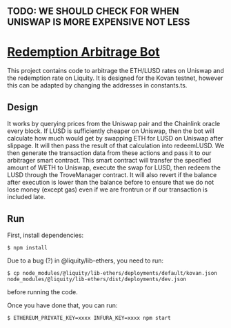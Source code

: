 ## TODO: WE SHOULD CHECK FOR WHEN UNISWAP IS MORE EXPENSIVE NOT LESS

# [Redemption Arbitrage Bot](https://gitcoin.co/issue/liquity/beta/2/100025005)

This project contains code to arbitrage the ETH/LUSD rates on Uniswap and the redemption rate on Liquity.  It is designed for the Kovan testnet, however this can be adapted by changing the addresses in constants.ts.

## Design

It works by querying prices from the Uniswap pair and the Chainlink oracle every block.  If LUSD is sufficiently cheaper on Uniswap, then the bot will calculate how much would get by swapping ETH for LUSD on Uniswap after slippage.  It will then pass the result of that calculation into redeemLUSD.  We then generate the transaction data from these actions and pass it to our arbitrager smart contract.  This smart contract will transfer the specified amount of WETH to Uniswap, execute the swap for LUSD, then redeem the LUSD through the TroveManager contract.  It will also revert if the balance after execution is lower than the balance before to ensure that we do not lose money (except  gas) even if we are frontrun or if our transaction is included late.

## Run

First, install dependencies:

```
$ npm install
````

Due to a bug (?) in @liquity/lib-ethers, you need to run:

```
$ cp node_modules/@liquity/lib-ethers/deployments/default/kovan.json node_modules/@liquity/lib-ethers/dist/deployments/dev.json 
```

before running the code.

Once you have done that, you can run:

```
$ ETHEREUM_PRIVATE_KEY=xxxx INFURA_KEY=xxxx npm start 
```
